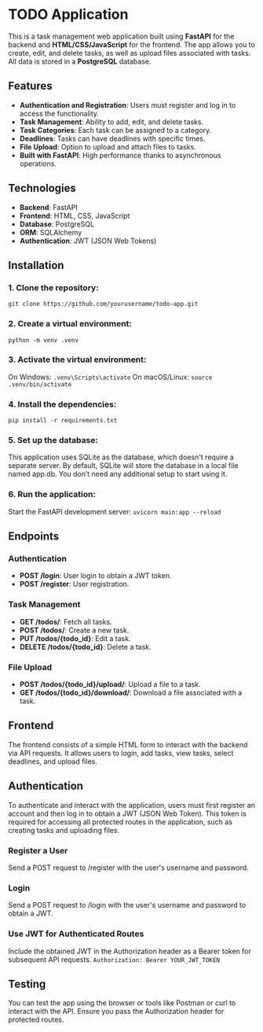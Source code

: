 # TODO Application

This is a task management web application built using **FastAPI** for the backend and **HTML/CSS/JavaScript** for the frontend. The app allows you to create, edit, and delete tasks, as well as upload files associated with tasks. All data is stored in a **PostgreSQL** database.

## Features

- **Authentication and Registration**: Users must register and log in to access the functionality.
- **Task Management**: Ability to add, edit, and delete tasks.
- **Task Categories**: Each task can be assigned to a category.
- **Deadlines**: Tasks can have deadlines with specific times.
- **File Upload**: Option to upload and attach files to tasks.
- **Built with FastAPI**: High performance thanks to asynchronous operations.

## Technologies

- **Backend**: FastAPI
- **Frontend**: HTML, CSS, JavaScript
- **Database**: PostgreSQL
- **ORM**: SQLAlchemy
- **Authentication**: JWT (JSON Web Tokens)

## Installation

### 1. Clone the repository:
`git clone https://github.com/yourusername/todo-app.git`

### 2. Create a virtual environment:
`python -m venv .venv`

### 3. Activate the virtual environment:
On Windows: `.venv\Scripts\activate`
On macOS/Linux: `source .venv/bin/activate`

### 4. Install the dependencies:
`pip install -r requirements.txt`

### 5. Set up the database:
This application uses SQLite as the database, which doesn't require a separate server. By default, SQLite will store the database in a local file named app.db. You don’t need any additional setup to start using it.

### 6. Run the application:
Start the FastAPI development server: `uvicorn main:app --reload`

## Endpoints
### Authentication
- **POST /login**: User login to obtain a JWT token.
- **POST /register**: User registration.

### Task Management
- **GET /todos/**: Fetch all tasks.
- **POST /todos/**: Create a new task.
- **PUT /todos/{todo_id}**: Edit a task.
- **DELETE /todos/{todo_id}**: Delete a task.

### File Upload
- **POST /todos/{todo_id}/upload/**: Upload a file to a task.
- **GET /todos/{todo_id}/download/**: Download a file associated with a task.

## Frontend
The frontend consists of a simple HTML form to interact with the backend via API requests. It allows users to login, add tasks, view tasks, select deadlines, and upload files.

## Authentication
To authenticate and interact with the application, users must first register an account and then log in to obtain a JWT (JSON Web Token). This token is required for accessing all protected routes in the application, such as creating tasks and uploading files.

### Register a User
Send a POST request to /register with the user's username and password.

### Login
Send a POST request to /login with the user's username and password to obtain a JWT.
### Use JWT for Authenticated Routes
Include the obtained JWT in the Authorization header as a Bearer token for subsequent API requests.
`Authorization: Bearer YOUR_JWT_TOKEN`

## Testing
You can test the app using the browser or tools like Postman or curl to interact with the API. Ensure you pass the Authorization header for protected routes.

